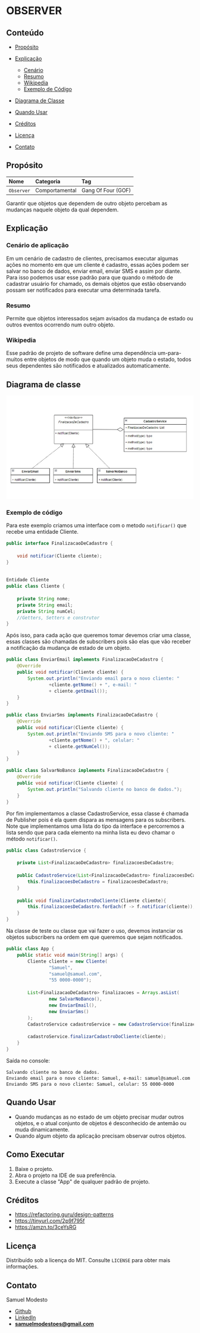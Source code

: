 <br />
<p >
  <h1>OBSERVER</h1>
<p/>


<!-- TABLE OF CONTENTS -->

## Conteúdo

- [Propósito](#Propósito)  
- [Explicação](#Explicação)  
  - [Cenário](#Cenário-De-Aplicação)    
  - [Resumo](#Resumo)
  - [Wikipedia](#Wikipedia)
  - [Exemplo de Código](#Exemplo-de-código)
- [Diagrama de Classe](#Diagrama-de-Classe)

- [Quando Usar](#Quando-Usar)
- [Créditos](#Créditos)
- [Licença](#Licença)
- [Contato](#Contato)

## Propósito
| Nome       | Categoria    | Tag        |  
|:-----------| :----------- | :--------- |
| `Observer` |  Comportamental | Gang Of Four (GOF)|

Garantir que objetos que dependem de outro objeto percebam as mudanças naquele objeto da qual dependem.


## Explicação
### Cenário de aplicação
Em um cenário de cadastro de clientes, precisamos executar algumas ações no momento em que um cliente é cadastro, essas ações podem ser salvar no banco de           dados, enviar email, enviar SMS e assim por diante. Para isso podemos usar esse padrão para que quando o método de cadastrar usuário for chamado, os demais         objetos que estão observando possam ser notificados para executar uma determinada tarefa.


### Resumo
Permite que objetos interessados sejam avisados da mudança de estado ou outros eventos ocorrendo num outro objeto.
 
### Wikipedia
Esse padrão de projeto de software define uma dependência um-para-muitos entre objetos de modo que quando um objeto muda o estado, todos seus dependentes são       notificados e atualizados automaticamente. 

## Diagrama de classe

<p align="center">
  <img alt="state" src="https://github.com/SamuelModesto/Assets/blob/master/Imagens%20Java-Design-Patterns/observer.jpeg" />
</p>

### Exemplo de código

Para este exemplo criamos uma interface com o metodo ``` notificar() ``` que recebe uma entidade Cliente.

```java 
public interface FinalizacaoDeCadastro {

    void notificar(Cliente cliente);
}

```

```java

Entidade Cliente
public class Cliente {

    private String nome;
    private String email;
    private String numCel;
    //Getters, Setters e construtor 
}
```

Após isso, para cada ação que queremos tomar devemos criar uma classe, essas classes são chamadas de subscribers pois são elas que vão receber
a notificação da mudança de estado de um objeto.
```java 
public class EnviarEmail implements FinalizacaoDeCadastro {
    @Override
    public void notificar(Cliente cliente) {
        System.out.println("Enviando email para o novo cliente: "
                +cliente.getNome() + ", e-mail: "
                + cliente.getEmail());
    }
}
```

```java 
public class EnviarSms implements FinalizacaoDeCadastro {
    @Override
    public void notificar(Cliente cliente) {
        System.out.println("Enviando SMS para o novo cliente: "
                +cliente.getNome() + ", celular: "
                + cliente.getNumCel());
    }
}
```

```java
public class SalvarNoBanco implements FinalizacaoDeCadastro {
    @Override
    public void notificar(Cliente cliente) {
        System.out.println("Salvando cliente no banco de dados.");
    }
}
```
Por fim implementamos a classe CadastroService, essa classe é chamada de Publisher pois é ela quem dispara as mensagens para os subscribers.
Note que implementamos uma lista do tipo da interface e percorremos a lista sendo que para cada elemento na minha lista eu devo chamar o método ```notificar()```.

```java 
public class CadastroService {

    private List<FinalizacaoDeCadastro> finalizacoesDeCadastro;

    public CadastroService(List<FinalizacaoDeCadastro> finalizacoesDeCadastro) {
        this.finalizacoesDeCadastro = finalizacoesDeCadastro;
    }

    public void finalizarCadastroDoCliente(Cliente cliente){
        this.finalizacoesDeCadastro.forEach(f -> f.notificar(cliente));
    }
}
```
Na classe de teste ou classe que vai fazer o uso, devemos instanciar os objetos subscribers na ordem em que queremos que sejam notificados.
```java 
public class App {
    public static void main(String[] args) {
        Cliente cliente = new Cliente(
                "Samuel",
                "samuel@samuel.com",
                "55 0000-0000");

        List<FinalizacaoDeCadastro> finalizacoes = Arrays.asList(
                new SalvarNoBanco(),
                new EnviarEmail(),
                new EnviarSms()
        );
        CadastroService cadastroService = new CadastroService(finalizacoes);

        cadastroService.finalizarCadastroDoCliente(cliente);
    }
}
```

Saída no console:
```
Salvando cliente no banco de dados.
Enviando email para o novo cliente: Samuel, e-mail: samuel@samuel.com
Enviando SMS para o novo cliente: Samuel, celular: 55 0000-0000
```

## Quando Usar
- Quando mudanças as no estado de um objeto precisar mudar outros objetos, e o atual conjunto de objetos é desconhecido de antemão ou muda dinamicamente.
- Quando algum objeto da aplicação precisam observar outros objetos.

## Como Executar
 1. Baixe o projeto.
 2. Abra o projeto na IDE de sua preferência.
 3. Execute a classe "App" de qualquer padrão de projeto.

## Créditos
- https://refactoring.guru/design-patterns
- https://tinyurl.com/2p9f795f
- https://amzn.to/3ceYsRG
## Licença

Distribuído sob a licença do MIT. Consulte `LICENSE` para obter mais informações.

## Contato
Samuel Modesto 
- [Github](https://github.com/SamuelModesto) 
- [LinkedIn](https://www.linkedin.com/in/samuelmodesto)
- **samuelmodestoes@gmail.com** 
